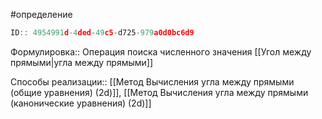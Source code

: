 #определение

```javascript
ID:: 4954991d-4ded-49c5-d725-979a0d0bc6d9
```

Формулировка:: Операция поиска численного значения [[Угол между прямыми|угла между прямыми]]

Способы реализации:: 
[[Метод Вычисления угла между прямыми (общие уравнения) (2d)]],
[[Метод Вычисления угла между прямыми (канонические уравнения) (2d)]]
